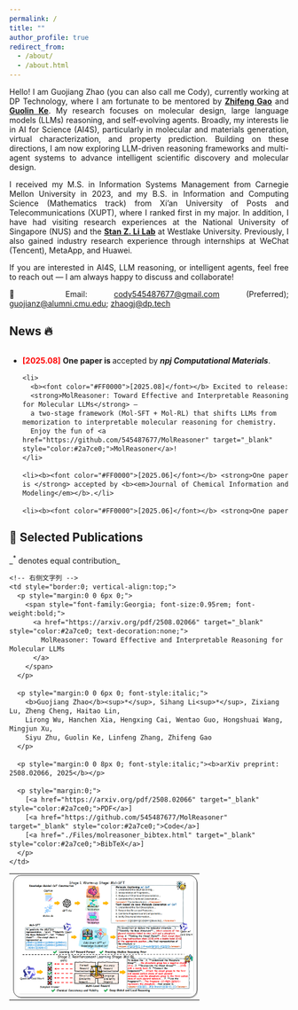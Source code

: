 ```yaml
---
permalink: /
title: ""
author_profile: true
redirect_from:
  - /about/
  - /about.html
---
```


<div style="text-align: justify; text-justify: inter-word;">
<p>Hello! I am Guojiang Zhao (you can also call me Cody), currently working at DP Technology, where I am fortunate to be mentored by <a href="https://scholar.google.com/citations?user=uBo3SJcAAAAJ&hl=en" target="_blank"><b>Zhifeng Gao</b></a>  and <a href="https://scholar.google.com/citations?user=M2qJgtoAAAAJ&hl=en" target="_blank"><b>Guolin Ke</b></a>. My research focuses on molecular design, large language models (LLMs) reasoning, and self-evolving agents. Broadly, my interests lie in AI for Science (AI4S), particularly in molecular and materials generation, virtual characterization, and property prediction. Building on these directions, I am now exploring LLM-driven reasoning frameworks and multi-agent systems to advance intelligent scientific discovery and molecular design.</p>

<p>I received my M.S. in Information Systems Management from Carnegie Mellon University in 2023, and my B.S. in Information and Computing Science (Mathematics track) from Xi’an University of Posts and Telecommunications (XUPT), where I ranked first in my major. In addition, I have had visiting research experiences at the National University of Singapore (NUS) and the <a href="https://en.westlake.edu.cn/faculty/stan-zq-li.html" target="_blank"><b>Stan Z. Li Lab</b></a> at Westlake University. Previously, I also gained industry research experience through internships at WeChat (Tencent), MetaApp, and Huawei.</p>

<p>If you are interested in AI4S, LLM reasoning, or intelligent agents, feel free to reach out — I am always happy to discuss and collaborate!</p>

<p>📧 Email: <a href="mailto:cody545487677@gmail.com">cody545487677@gmail.com</a> (Preferred); 
<a href="mailto:guojianz@alumni.cmu.edu">guojianz@alumni.cmu.edu</a>; 
<a href="mailto:zhaogj@dp.tech">zhaogj@dp.tech</a></p>

</div>

<h2 id="News">News 🔥</h2>
<div style="height:300px; overflow-y:auto;">
  <ul>
    <li><b><font color="#FF0000">[2025.08]</font></b> <strong>One paper is </strong> accepted by <b><em>npj Computational Materials</em></b>.</li>

    <li>
      <b><font color="#FF0000">[2025.08]</font></b> Excited to release:
      <strong>MolReasoner: Toward Effective and Interpretable Reasoning for Molecular LLMs</strong> —
      a two-stage framework (Mol-SFT + Mol-RL) that shifts LLMs from memorization to interpretable molecular reasoning for chemistry.
      Enjoy the fun of <a href="https://github.com/545487677/MolReasoner" target="_blank" style="color:#2a7ce0;">MolReasoner</a>!
    </li>

    <li><b><font color="#FF0000">[2025.06]</font></b> <strong>One paper is </strong> accepted by <b><em>Journal of Chemical Information and Modeling</em></b>.</li>

    <li><b><font color="#FF0000">[2025.06]</font></b> <strong>One paper is </strong> accepted at <b><em>TRL@ACL 2025 (Oral)</em></b>.</li>

    <li><b><font color="#FF0000">[2025.02]</font></b> <strong>Two papers are</strong> accepted by <b><em>ICLR 2025 (1 Spotlight)</em></b>.</li>

    <li><b><font color="#FF0000">[2024.09]</font></b> <strong>One paper is</strong> accepted by <b><em>TNNLS</em></b>.</li>

    <li><b><font color="#FF0000">[2024.03]</font></b> <strong>One paper is</strong> accepted by <b><em>TKDE</em></b>.</li>

    <li><b><font color="#FF0000">[2022.08]</font></b> <strong>One paper is</strong> accepted by <b><em>TMLR</em></b>.</li>

    <li><b><font color="#FF0000">[2022.05]</font></b> <strong>One paper is</strong> accepted by <b><em>ACL</em></b>.</li>

    <li><b><font color="#FF0000">[2022.02]</font></b> <strong>One paper is</strong> accepted by <b><em>TNNLS</em></b>.</li>

  </ul>
</div>

<!--

<h2 id="Selected Publications">📝 Selected Publications</h2>
_<sup>\*</sup> denotes equal contribution_ -->
<h2 id="Selected Publications">📝 Selected Publications</h2>
_<sup>*</sup> denotes equal contribution_

<table class="imgtable" style="border:0; border-collapse:collapse; width:100%;">
  <tr>
    <!-- 左侧图片列 -->
    <td style="border:0; vertical-align:top; padding-right:16px; width:320px;">
      <img
        src="./images/papers/molreasoner.png"
        alt="MolReasoner"
        style="
          display:block;
          width:320px;           /* 调整这里可放大/缩小，例如 320/340/360 */
          max-width:100%;        /* 小屏自动适配 */
          height:auto; 
          border:1.2px solid #464646;
          padding:5px;
          border-radius:14px;
          box-shadow:1.2px 1.2px #bbbbbb;
        "
      />
    </td>

    <!-- 右侧文字列 -->
    <td style="border:0; vertical-align:top;">
      <p style="margin:0 0 6px 0;">
        <span style="font-family:Georgia; font-size:0.95rem; font-weight:bold;">
          <a href="https://arxiv.org/pdf/2508.02066" target="_blank" style="color:#2a7ce0; text-decoration:none;">
            MolReasoner: Toward Effective and Interpretable Reasoning for Molecular LLMs
          </a>
        </span>
      </p>

      <p style="margin:0 0 6px 0; font-style:italic;">
        <b>Guojiang Zhao</b><sup>*</sup>, Sihang Li<sup>*</sup>, Zixiang Lu, Zheng Cheng, Haitao Lin,
        Lirong Wu, Hanchen Xia, Hengxing Cai, Wentao Guo, Hongshuai Wang, Mingjun Xu,
        Siyu Zhu, Guolin Ke, Linfeng Zhang, Zhifeng Gao
      </p>

      <p style="margin:0 0 8px 0; font-style:italic;"><b>arXiv preprint: 2508.02066, 2025</b></p>

      <p style="margin:0;">
        [<a href="https://arxiv.org/pdf/2508.02066" target="_blank" style="color:#2a7ce0;">PDF</a>]
        [<a href="https://github.com/545487677/MolReasoner" target="_blank" style="color:#2a7ce0;">Code</a>]
        [<a href="./Files/molreasoner_bibtex.html" target="_blank" style="color:#2a7ce0;">BibTeX</a>]
      </p>
    </td>

  </tr>
</table>

<!--
**MolReasoner: Toward Effective and Interpretable Reasoning for Molecular LLMs**
**Guojiang Zhao**<sup>\*</sup>, Sihang Li<sup>\*</sup>, Zixiang Lu, Zheng Cheng, Haitao Lin, Lirong Wu, Hanchen Xia, Hengxing Cai, Wentao Guo, Hongshuai Wang, Mingjun Xu, Siyu Zhu, Guolin Ke, Linfeng Zhang, Zhifeng Gao
_arXiv preprint: 2508.02066, 2025_
[📄 Paper](https://arxiv.org/pdf/2508.02066) | [💻 Code](https://github.com/545487677/MolReasoner)
<!--
**Virtual Characterization via Knowledge-Enhanced Representation Learning: from Organic Conjugated Molecules to Devices**
**Guojiang Zhao**<sup>\*</sup>, Qi Ou<sup>\*</sup>, Zifeng Zhao<sup>\*</sup>, Shangqian Chen, Haitao Lin, Xiaohong Ji, Zhen Wang, Hongshuai Wang, Hengxing Cai, Lirong Wu, Shuqi Lu, FengTianCi Yang, Yaping Wen, Yingfeng Zhang, Haibo Ma, Zhifeng Gao, Zheng Cheng
_npj Computational Materials, 2025 (SCI Q1, 5-year Journal Impact Factor: 13.0 (2024))_
[📄 Paper](https://chemrxiv.org/engage/api-gateway/chemrxiv/assets/orp/resource/item/67ffb41a50018ac7c5a45d5b/original/virtual-characterization-via-knowledge-enhanced-representation-learning-from-organic-conjugated-molecules-to-devices.pdf) | [💻 Code](https://github.com/545487677/OCNet) -->
